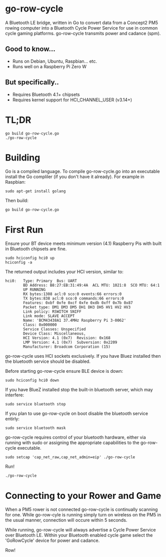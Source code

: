 # go-row-cycle
A Bluetooth LE bridge, written in Go to convert data from a Concept2 PM5 rowing computer into a Bluetooth Cycle Power Service for use in common cycle gaming platforms. go-row-cycle transmits power and cadance (spm).

## Good to know...
* Runs on Debian, Ubuntu, Raspbian... etc.
* Runs well on a Raspberry Pi Zero W

## But specifically..
* Requires Bluetooth 4.1+ chipsets
* Requires kernel support for HCI_CHANNEL_USER (v3.14+)

# TL;DR
    go build go-row-cycle.go
    ./go-row-cycle

# Building
Go is a compiled language. To compile go-row-cycle.go into an executable install the Go compliler (if you don't have it already). For example in Raspbian:

    sudo apt-get install golang

Then build:

    go build go-row-cycle.go

# First Run
Ensure your BT device meets minimum version (4.1) Raspberry Pis with built in Bluetooth chipsets are fine.

    sudo hciconfig hci0 up
    hciconfig -a

The returned output includes your HCI version, similar to:

    hci0:   Type: Primary  Bus: UART
            BD Address: B8:27:EB:31:49:4A  ACL MTU: 1021:8  SCO MTU: 64:1
            UP RUNNING
            RX bytes:1308 acl:0 sco:0 events:66 errors:0
            TX bytes:838 acl:0 sco:0 commands:66 errors:0
            Features: 0xbf 0xfe 0xcf 0xfe 0xdb 0xff 0x7b 0x87
            Packet type: DM1 DM3 DM5 DH1 DH3 DH5 HV1 HV2 HV3
            Link policy: RSWITCH SNIFF
            Link mode: SLAVE ACCEPT
            Name: 'BCM43438A1 37.4MHz Raspberry Pi 3-0062'
            Class: 0x000000
            Service Classes: Unspecified
            Device Class: Miscellaneous,
            HCI Version: 4.1 (0x7)  Revision: 0x168
            LMP Version: 4.1 (0x7)  Subversion: 0x2209
            Manufacturer: Broadcom Corporation (15)

go-row-cycle uses HCI sockets exclusively. If you have Bluez installed then the bluetooth service should be disabled.

Before starting go-row-cycle ensure BLE device is down:

    sudo hciconfig hci0 down

If you have BlueZ installed stop the built-in bluetooth server, which may interfere:

    sudo service bluetooth stop

If you plan to use go-row-cycle on boot disable the bluetooth service entirly:

    sudo service bluetooth mask

go-row-cycle requires control of your bluetooth hardware, either via running with sudo or assigning the appropriate capabilities to the go-row-cycle executable.

    sudo setcap 'cap_net_raw,cap_net_admin=eip' ./go-row-cycle

Run!

    ./go-row-cycle

# Connecting to your Rower and Game
When a PM5 rower is not connected go-row-cycle is continually scanning for one. While go-row-cyle is running simply turn on wireless on the PM5 in the usual manner, connection will occure within 5 seconds.

While running, go-row-cycle will always advertise a Cycle Power Service over Bluetooth LE. Within your Bluetooth enabled cycle game select the 'GoRowCycle' device for power and cadance.

Row!
